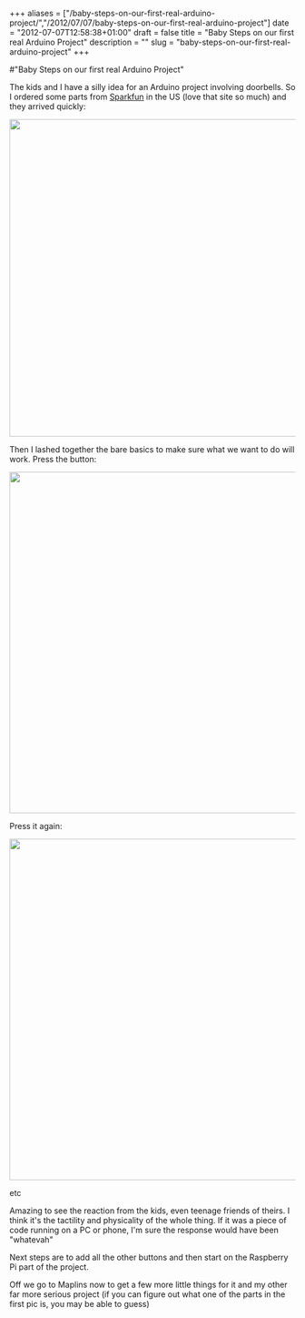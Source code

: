 +++
aliases = ["/baby-steps-on-our-first-real-arduino-project/","/2012/07/07/baby-steps-on-our-first-real-arduino-project"]
date = "2012-07-07T12:58:38+01:00"
draft = false
title = "Baby Steps on our first real Arduino Project"
description = ""
slug = "baby-steps-on-our-first-real-arduino-project"
+++

#"Baby Steps on our first real Arduino Project"

The kids and I have a silly idea for an Arduino project involving doorbells. So I ordered some parts from <a href="http://sparkfun.com">Sparkfun</a> in the US (love that site so much) and they arrived quickly:

<a href="https://s3-eu-west-1.amazonaws.com/conoroneill.net/wp-content/uploads/2012/07/sparkfun.png"><img class="size-full wp-image-781 aligncenter" title="sparkfun" src="https://s3-eu-west-1.amazonaws.com/conoroneill.net/wp-content/uploads/2012/07/sparkfun.png" alt="" width="800" height="558" /></a>

Then I lashed together the bare basics to make sure what we want to do will work. Press the button:

<a href="https://s3-eu-west-1.amazonaws.com/conoroneill.net/wp-content/uploads/2012/07/oisin.png"><img class="alignnone size-full wp-image-782" title="oisin" src="https://s3-eu-west-1.amazonaws.com/conoroneill.net/wp-content/uploads/2012/07/oisin.png" alt="" width="800" height="600" /></a>

Press it again:

<a href="https://s3-eu-west-1.amazonaws.com/conoroneill.net/wp-content/uploads/2012/07/siofra.png"><img class="alignnone size-full wp-image-783" title="siofra" src="https://s3-eu-west-1.amazonaws.com/conoroneill.net/wp-content/uploads/2012/07/siofra.png" alt="" width="800" height="600" /></a>

etc

Amazing to see the reaction from the kids, even teenage friends of theirs. I think it's the tactility and physicality of the whole thing. If it was a piece of code running on a PC or phone, I'm sure the response would have been "whatevah"

Next steps are to add all the other buttons and then start on the Raspberry Pi part of the project.

Off we go to Maplins now to get a few more little things for it and my other far more serious project (if you can figure out what one of the parts in the first pic is, you may be able to guess)

&nbsp;